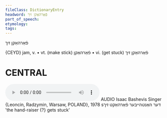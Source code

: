 ```yaml
---
fileClass: DictionaryEntry
headword: פֿאַרהאַקן זיך
part_of_speech: 
etymology: 
tags: 
---
```

פֿאַרהאַקן זיך

{CEYD}
jam, v.	
	•	vt. (make stick)	פֿאַרהאַקן
	•	vi. (get stuck)	פֿאַרהאַקן זיך

CENTRAL
========

<audio controls src="https://ia801503.us.archive.org/5/items/BashevisLexicon/DerHantheyberFarhaktZikh-IsaacBashevisSinger1978.mp3"></audio>
AUDIO Isaac Bashevis Singer {Leoncin, Radzymin, Warsaw, POLAND}, 1978
sדער האַנטהייבער פֿאַרהאַקט זיך 'the hand-raiser {?} gets stuck'
